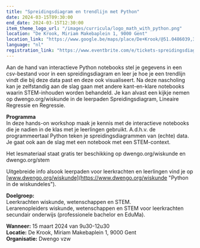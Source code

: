 ```yaml
---
title: "Spreidingsdiagram en trendlijn met Python"
date: 2024-03-15T09:30:00
end_date: 2024-03-15T12:30:00
item_theme_logo_url: "/images/curricula/logo_math_with_python.png"
location: "De Krook, Miriam Makebaplein 1, 9000 Gent"
location_link: "https://www.google.be/maps/place/De+Krook/@51.0486039,3.7264986,17z/data=!3m1!4b1!4m6!3m5!1s0x47c3714effffffff:0x9b1a2c7f1cb8c825!8m2!3d51.0486039!4d3.7286873!16s%2Fg%2F1hc0gcm5l"
language: "nl"
registration_link: "https://www.eventbrite.com/e/tickets-spreidingsdiagram-en-trendlijn-met-python-731758117227"
---
```

Aan de hand van interactieve Python notebooks stel je gegevens in een csv-bestand voor in een spreidingsdiagram en leer je hoe je een trendlijn vindt die bij deze data past en deze ook visualiseert. Na deze nascholing kan je zelfstandig aan de slag gaan met andere kant-en-klare notebooks waarin STEM-inhouden worden behandeld. Je kan alvast een kijkje nemen op dwengo.org/wiskunde in de leerpaden Spreidingsdiagram, Lineaire Regressie en Regressie.

**Programma**<br>
In deze hands-on workshop maak je kennis met de interactieve notebooks die je nadien in de klas met je leerlingen gebruikt. A.d.h.v. de programmeertaal Python teken je spreidingsdiagrammen van (echte) data. Je gaat ook aan de slag met een notebook met een STEM-context.

Het lesmateriaal staat gratis ter beschikking op dwengo.org/wiskunde en dwengo.org/stem


Uitgebreide info alsook leerpaden voor leerkrachten en leerlingen vind je op [www.dwengo.org/wiskunde](https://www.dwengo.org/wiskunde "Python in de wiskundeles").

**Doelgroep:**<br>
Leerkrachten wiskunde, wetenschappen en STEM.<br>
Lerarenopleiders wiskunde, wetenschappen en STEM voor leerkrachten secundair onderwijs (professionele bachelor en EduMa).

**Wanneer:** 15 maart 2024 van 9u30-12u30<br>
**Locatie:** De Krook, Miriam Makebaplein 1, 9000 Gent<br>
**Organisatie:** Dwengo vzw

